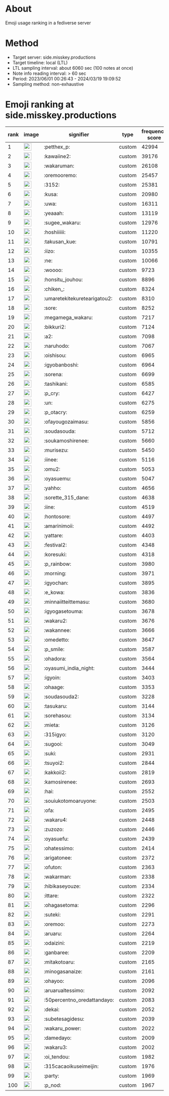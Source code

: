 # About
Emoji usage ranking in a fediverse server

# Method
- Target server: side.misskey.productions
- Target timeline: local (LTL)
- LTL sampling interval: about 6060 sec (100 notes at once)
- Note info reading interval: > 60 sec
- Period: 2023/06/01 00:26:43 - 2024/03/19 19:09:52 
- Sampling method: non-exhaustive

# Emoji ranking at side.misskey.productions

|rank|image|signifier|type|frequency score|
|----|----|----|----|----|
|1|<img height="24" src="https://side.misskey.productions/emoji/petthex_p.webp">|:petthex_p:|custom|42994|
|2|<img height="24" src="https://side.misskey.productions/emoji/kawaiine2.webp">|:kawaiine2:|custom|39176|
|3|<img height="24" src="https://side.misskey.productions/emoji/wakaruman.webp">|:wakaruman:|custom|26108|
|4|<img height="24" src="https://side.misskey.productions/emoji/oremooremo.webp">|:oremooremo:|custom|25457|
|5|<img height="24" src="https://side.misskey.productions/emoji/3152.webp">|:3152:|custom|25381|
|6|<img height="24" src="https://side.misskey.productions/emoji/kusa.webp">|:kusa:|custom|20980|
|7|<img height="24" src="https://side.misskey.productions/emoji/uwa.webp">|:uwa:|custom|16311|
|8|<img height="24" src="https://side.misskey.productions/emoji/yeaaah.webp">|:yeaaah:|custom|13119|
|9|<img height="24" src="https://side.misskey.productions/emoji/sugee_wakaru.webp">|:sugee_wakaru:|custom|12976|
|10|<img height="24" src="https://side.misskey.productions/emoji/hoshiiiiii.webp">|:hoshiiiiii:|custom|11220|
|11|<img height="24" src="https://side.misskey.productions/emoji/takusan_kue.webp">|:takusan_kue:|custom|10791|
|12|<img height="24" src="https://side.misskey.productions/emoji/iizo.webp">|:iizo:|custom|10355|
|13|<img height="24" src="https://side.misskey.productions/emoji/ne.webp">|:ne:|custom|10066|
|14|<img height="24" src="https://side.misskey.productions/emoji/woooo.webp">|:woooo:|custom|9723|
|15|<img height="24" src="https://side.misskey.productions/emoji/honsitu_jouhou.webp">|:honsitu_jouhou:|custom|8896|
|16|<img height="24" src="https://side.misskey.productions/emoji/chiken_.webp">|:chiken_:|custom|8324|
|17|<img height="24" src="https://side.misskey.productions/emoji/umaretekitekuretearigatou2.webp">|:umaretekitekuretearigatou2:|custom|8310|
|18|<img height="24" src="https://side.misskey.productions/emoji/sore.webp">|:sore:|custom|8252|
|19|<img height="24" src="https://side.misskey.productions/emoji/megamega_wakaru.webp">|:megamega_wakaru:|custom|7217|
|20|<img height="24" src="https://side.misskey.productions/emoji/bikkuri2.webp">|:bikkuri2:|custom|7124|
|21|<img height="24" src="https://side.misskey.productions/emoji/a2.webp">|:a2:|custom|7098|
|22|<img height="24" src="https://side.misskey.productions/emoji/naruhodo.webp">|:naruhodo:|custom|7067|
|23|<img height="24" src="https://side.misskey.productions/emoji/oishisou.webp">|:oishisou:|custom|6965|
|24|<img height="24" src="https://side.misskey.productions/emoji/igyobanboshi.webp">|:igyobanboshi:|custom|6964|
|25|<img height="24" src="https://side.misskey.productions/emoji/sorena.webp">|:sorena:|custom|6699|
|26|<img height="24" src="https://side.misskey.productions/emoji/tashikani.webp">|:tashikani:|custom|6585|
|27|<img height="24" src="https://side.misskey.productions/emoji/p_cry.webp">|:p_cry:|custom|6427|
|28|<img height="24" src="https://side.misskey.productions/emoji/un.webp">|:un:|custom|6275|
|29|<img height="24" src="https://side.misskey.productions/emoji/p_otacry.webp">|:p_otacry:|custom|6259|
|30|<img height="24" src="https://side.misskey.productions/emoji/ofayougozaimasu.webp">|:ofayougozaimasu:|custom|5856|
|31|<img height="24" src="https://side.misskey.productions/emoji/soudasouda.webp">|:soudasouda:|custom|5712|
|32|<img height="24" src="https://side.misskey.productions/emoji/soukamoshirenee.webp">|:soukamoshirenee:|custom|5660|
|33|<img height="24" src="https://side.misskey.productions/emoji/murisezu.webp">|:murisezu:|custom|5450|
|34|<img height="24" src="https://side.misskey.productions/emoji/iinee.webp">|:iinee:|custom|5116|
|35|<img height="24" src="https://side.misskey.productions/emoji/omu2.webp">|:omu2:|custom|5053|
|36|<img height="24" src="https://side.misskey.productions/emoji/oyasuemu.webp">|:oyasuemu:|custom|5047|
|37|<img height="24" src="https://side.misskey.productions/emoji/yahho.webp">|:yahho:|custom|4656|
|38|<img height="24" src="https://side.misskey.productions/emoji/sorette_315_dane.webp">|:sorette_315_dane:|custom|4638|
|39|<img height="24" src="https://side.misskey.productions/emoji/iine.webp">|:iine:|custom|4519|
|40|<img height="24" src="https://side.misskey.productions/emoji/hontosore.webp">|:hontosore:|custom|4497|
|41|<img height="24" src="https://side.misskey.productions/emoji/amarinimoii.webp">|:amarinimoii:|custom|4492|
|42|<img height="24" src="https://side.misskey.productions/emoji/yattare.webp">|:yattare:|custom|4403|
|43|<img height="24" src="https://side.misskey.productions/emoji/festival2.webp">|:festival2:|custom|4348|
|44|<img height="24" src="https://side.misskey.productions/emoji/koresuki.webp">|:koresuki:|custom|4318|
|45|<img height="24" src="https://side.misskey.productions/emoji/p_rainbow.webp">|:p_rainbow:|custom|3980|
|46|<img height="24" src="https://side.misskey.productions/emoji/morning.webp">|:morning:|custom|3971|
|47|<img height="24" src="https://side.misskey.productions/emoji/igyochan.webp">|:igyochan:|custom|3895|
|48|<img height="24" src="https://side.misskey.productions/emoji/e_kowa.webp">|:e_kowa:|custom|3836|
|49|<img height="24" src="https://side.misskey.productions/emoji/minnaiitteittemasu.webp">|:minnaiitteittemasu:|custom|3680|
|50|<img height="24" src="https://side.misskey.productions/emoji/igyogasetouma.webp">|:igyogasetouma:|custom|3678|
|51|<img height="24" src="https://side.misskey.productions/emoji/wakaru2.webp">|:wakaru2:|custom|3676|
|52|<img height="24" src="https://side.misskey.productions/emoji/wakannee.webp">|:wakannee:|custom|3666|
|53|<img height="24" src="https://side.misskey.productions/emoji/omedetto.webp">|:omedetto:|custom|3647|
|54|<img height="24" src="https://side.misskey.productions/emoji/p_smile.webp">|:p_smile:|custom|3587|
|55|<img height="24" src="https://side.misskey.productions/emoji/ohadora.webp">|:ohadora:|custom|3564|
|56|<img height="24" src="https://side.misskey.productions/emoji/oyasumi_india_night.webp">|:oyasumi_india_night:|custom|3444|
|57|<img height="24" src="https://side.misskey.productions/emoji/igyoin.webp">|:igyoin:|custom|3403|
|58|<img height="24" src="https://side.misskey.productions/emoji/ohaage.webp">|:ohaage:|custom|3353|
|59|<img height="24" src="https://side.misskey.productions/emoji/soudasouda2.webp">|:soudasouda2:|custom|3228|
|60|<img height="24" src="https://side.misskey.productions/emoji/tasukaru.webp">|:tasukaru:|custom|3144|
|61|<img height="24" src="https://side.misskey.productions/emoji/sorehasou.webp">|:sorehasou:|custom|3134|
|62|<img height="24" src="https://side.misskey.productions/emoji/mieta.webp">|:mieta:|custom|3126|
|63|<img height="24" src="https://side.misskey.productions/emoji/315igyo.webp">|:315igyo:|custom|3120|
|64|<img height="24" src="https://side.misskey.productions/emoji/sugooi.webp">|:sugooi:|custom|3049|
|65|<img height="24" src="https://side.misskey.productions/emoji/suki.webp">|:suki:|custom|2931|
|66|<img height="24" src="https://side.misskey.productions/emoji/tsuyoi2.webp">|:tsuyoi2:|custom|2844|
|67|<img height="24" src="https://side.misskey.productions/emoji/kakkoii2.webp">|:kakkoii2:|custom|2819|
|68|<img height="24" src="https://side.misskey.productions/emoji/kamosirenee.webp">|:kamosirenee:|custom|2693|
|69|<img height="24" src="https://side.misskey.productions/emoji/hai.webp">|:hai:|custom|2552|
|70|<img height="24" src="https://side.misskey.productions/emoji/souiukotomoaruyone.webp">|:souiukotomoaruyone:|custom|2503|
|71|<img height="24" src="https://side.misskey.productions/emoji/ofa.webp">|:ofa:|custom|2495|
|72|<img height="24" src="https://side.misskey.productions/emoji/wakaru4.webp">|:wakaru4:|custom|2448|
|73|<img height="24" src="https://side.misskey.productions/emoji/zuzozo.webp">|:zuzozo:|custom|2446|
|74|<img height="24" src="https://side.misskey.productions/emoji/oyasuefu.webp">|:oyasuefu:|custom|2439|
|75|<img height="24" src="https://side.misskey.productions/emoji/ohatessimo.webp">|:ohatessimo:|custom|2414|
|76|<img height="24" src="https://side.misskey.productions/emoji/arigatonee.webp">|:arigatonee:|custom|2372|
|77|<img height="24" src="https://side.misskey.productions/emoji/ofuton.webp">|:ofuton:|custom|2363|
|78|<img height="24" src="https://side.misskey.productions/emoji/wakarman.webp">|:wakarman:|custom|2338|
|79|<img height="24" src="https://side.misskey.productions/emoji/hibikaseyouze.webp">|:hibikaseyouze:|custom|2334|
|80|<img height="24" src="https://side.misskey.productions/emoji/ittare.webp">|:ittare:|custom|2322|
|81|<img height="24" src="https://side.misskey.productions/emoji/ohagasetoma.webp">|:ohagasetoma:|custom|2296|
|82|<img height="24" src="https://side.misskey.productions/emoji/suteki.webp">|:suteki:|custom|2291|
|83|<img height="24" src="https://side.misskey.productions/emoji/oremoo.webp">|:oremoo:|custom|2273|
|84|<img height="24" src="https://side.misskey.productions/emoji/aruaru.webp">|:aruaru:|custom|2264|
|85|<img height="24" src="https://side.misskey.productions/emoji/odaizini.webp">|:odaizini:|custom|2219|
|86|<img height="24" src="https://side.misskey.productions/emoji/ganbaree.webp">|:ganbaree:|custom|2209|
|87|<img height="24" src="https://side.misskey.productions/emoji/mitakotoaru.webp">|:mitakotoaru:|custom|2165|
|88|<img height="24" src="https://side.misskey.productions/emoji/minogasanaize.webp">|:minogasanaize:|custom|2161|
|89|<img height="24" src="https://side.misskey.productions/emoji/ohayoo.webp">|:ohayoo:|custom|2096|
|90|<img height="24" src="https://side.misskey.productions/emoji/aruarualtessimo.webp">|:aruarualtessimo:|custom|2092|
|91|<img height="24" src="https://side.misskey.productions/emoji/50percentno_oredattandayo.webp">|:50percentno_oredattandayo:|custom|2083|
|92|<img height="24" src="https://side.misskey.productions/emoji/dekai.webp">|:dekai:|custom|2052|
|93|<img height="24" src="https://side.misskey.productions/emoji/subetesagidesu.webp">|:subetesagidesu:|custom|2039|
|94|<img height="24" src="https://side.misskey.productions/emoji/wakaru_power.webp">|:wakaru_power:|custom|2022|
|95|<img height="24" src="https://side.misskey.productions/emoji/damedayo.webp">|:damedayo:|custom|2009|
|96|<img height="24" src="https://side.misskey.productions/emoji/wakaru3.webp">|:wakaru3:|custom|2002|
|97|<img height="24" src="https://side.misskey.productions/emoji/oi_tendou.webp">|:oi_tendou:|custom|1982|
|98|<img height="24" src="https://side.misskey.productions/emoji/315cacaoikuseimeijin.webp">|:315cacaoikuseimeijin:|custom|1976|
|99|<img height="24" src="https://side.misskey.productions/emoji/party.webp">|:party:|custom|1969|
|100|<img height="24" src="https://side.misskey.productions/emoji/p_nod.webp">|:p_nod:|custom|1967|
